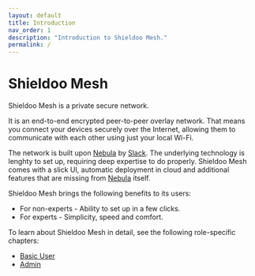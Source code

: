 ```yaml
---
layout: default
title: Introduction
nav_order: 1
description: "Introduction to Shieldoo Mesh."
permalink: /
---
```


# Shieldoo Mesh
Shieldoo Mesh is a private secure network. 

It is an end-to-end encrypted peer-to-peer overlay network. That means you connect your devices securely over the Internet, allowing them to communicate with each other using just your local Wi-Fi.

The network is built upon [Nebula](https://github.com/slackhq/nebula) by [Slack](https://github.com/slackhq). The underlying technology is lenghty to set up, requiring deep expertise to do properly. Shieldoo Mesh comes with a slick UI, automatic deployment in cloud and additional features that are missing from [Nebula](https://github.com/slackhq/nebula) itself. 

Shieldoo Mesh brings the following benefits to its users:
- For non-experts - Ability to set up in a few clicks.
- For experts - Simplicity, speed and comfort.

To learn about Shieldoo Mesh in detail, see the following role-specific chapters:
- [Basic User](./basic_user/#basic-user)
- [Admin](./admin/#admin)
